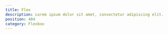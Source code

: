 ```yaml
---
title: Flex
description: Lorem ipsum dolor sit amet, consectetur adipiscing elit.
position: 404
category: Flexbox
---
```

